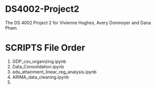 # DS4002-Project2
The DS 4002 Project 2 for Vivienne Hughes, Avery Donmoyer and Dana Pham.

# SCRIPTS File Order
1. GDP_csv_organizing.ipynb
2. Data_Consolidation.ipynb
3. edu_attainment_linear_reg_analysis.ipynb
4. ARIMA_data_cleaning.ipynb
5. 
